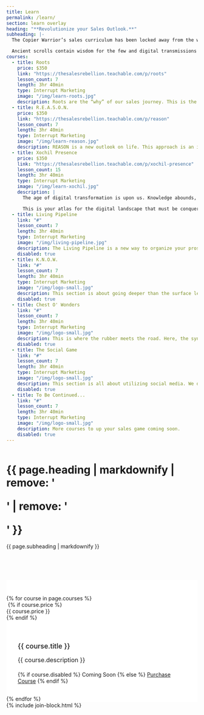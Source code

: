 ```yaml
---
title: Learn
permalink: /learn/
section: learn overlay
heading: "**Revolutionize your Sales Outlook.**"
subheading: |-
  The Copier Warrior’s sales curriculum has been locked away from the world, until now. We have gathered this knowledge and created valuable learning lessons just for you.

  Ancient scrolls contain wisdom for the few and digital transmissions relay vital encrypted information. But these courses have been deciphered so you can change the game. They carry immense value for all who are willing to light their torch and join the Rebellion.
courses:
  - title: Roots
    price: $350
    link: "https://thesalesrebellion.teachable.com/p/roots"
    lesson_count: 7
    length: 3hr 40min
    type: Interrupt Marketing
    image: "/img/learn-roots.jpg"
    description: Roots are the “why” of our sales journey. This is the most important part of any salesperson's career. This section dives into what makes people go to work. This section seeks to cultivate a strong understanding of how little things have big impacts on our outcomes.
  - title: R.E.A.S.O.N.
    price: $350
    link: "https://thesalesrebellion.teachable.com/p/reason"
    lesson_count: 7
    length: 3hr 40min
    type: Interrupt Marketing
    image: "/img/learn-reason.jpg"
    description: REASON is a new outlook on life. This approach is an in-depth look at cold calling in the 21st century. We breakdown the social interaction of a first touch while developing a keen understanding of the assumptions and communication patterns that accompany sales experiences.
  - title: Xochil Presence
    price: $350
    link: "https://thesalesrebellion.teachable.com/p/xochil-presence"
    lesson_count: 15
    length: 3hr 40min
    type: Interrupt Marketing
    image: "/img/learn-xochil.jpg"
    description: |
      The age of digital transformation is upon us. Knowledge abounds, access is plentiful, and we launch thoughts into cyberspace at hyper speed. For worse or for better social media has transformed the way we communicate and how we are connected. That’s why harnessing its potential can be a game-changer for any sales professional.

      This is your atlas for the digital landscape that must be conquered. Various know-how for traversing this binary terrain and conveying your epic personal brand await you.
  - title: Living Pipeline
    link: "#"
    lesson_count: 7
    length: 3hr 40min
    type: Interrupt Marketing
    image: "/img/living-pipeline.jpg"
    description: The Living Pipeline is a new way to organize your prospect list. This section develops a strategic approach to how a salesperson communicates with prospects that are not in the 30-day funnel. No matter what your sales cycle length, this approach is sure to be a relationship development tool that you don't want to miss.
    disabled: true
  - title: K.N.O.W.
    link: "#"
    lesson_count: 7
    length: 3hr 40min
    type: Interrupt Marketing
    image: "/img/logo-small.jpg"
    description: This section is about going deeper than the surface level operations of a salesperson’s territory. We address the common approaches to building credibility and teach you to become a Sales Wanderer.
    disabled: true
  - title: Chest O' Wonders
    link: "#"
    lesson_count: 7
    length: 3hr 40min
    type: Interrupt Marketing
    image: "/img/logo-small.jpg"
    description: This is where the rubber meets the road. Here, the synthesis of sales and marketing is created and the line between the two is destroyed. There is no room for a lag between the marketing department and the sales division.
    disabled: true
  - title: The Social Game
    link: "#"
    lesson_count: 7
    length: 3hr 40min
    type: Interrupt Marketing
    image: "/img/logo-small.jpg"
    description: This section is all about utilizing social media. We discuss the various platforms and how to create a strategic approach to building business via social media. We cover various demographics of each platform, as well as providing an understanding of the separate metrics and how to judge ROI in a digital space.
    disabled: true
  - title: To Be Continued...
    link: "#"
    lesson_count: 7
    length: 3hr 40min
    type: Interrupt Marketing
    image: "/img/logo-small.jpg"
    description: More courses to up your sales game coming soon.
    disabled: true
---
```


<div class="row" style="margin-bottom:80px">
  <div class="column medium-8 medium-offset-2 inverse text-center">
    <h1 class="text-xlarge">{{ page.heading | markdownify | remove: '<p>' | remove: '</p>' }}</h1>
    {{ page.subheading | markdownify }}
  </div>
</div>
<div style="background-color:#fff;padding-top:40px;position:relative">
  <div class="row small-up-1 medium-up-2 large-up-3 medium-8 medium-offset-2" data-equalizer>
    {% for course in page.courses %}
    <div class="column column-block">
      <div class="container" data-equalizer-watch>
        <img alt="" src="{{ course.image }}" />
        {% if course.price %}<div class="price">{{ course.price }}</div>{% endif %}
        <div style="padding:30px">
          <h2 style="font-size:18px;font-weight:500">{{ course.title }}</h2>
          <p style="font-size:16px;margin-bottom:20px">{{ course.description }}</p>
          <div class="spacer"></div>
          {% if course.disabled %}
          <a class="button disabled">Coming Soon</a>
          {% else %}
          <a href="{{ course.link }}" class="button">Purchase Course</a>
          {% endif %}
        </div>
      </div>
    </div>
    {% endfor %}
  </div>
</div>
{% include join-block.html %}
